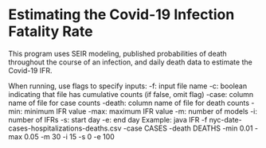 # Estimating the Covid-19 Infection Fatality Rate

This program uses SEIR modeling, published probabilities of death throughout the course of an infection, and daily death data to estimate the Covid-19 IFR.

When running, use flags to specify inputs:
-f: input file name
-c: boolean indicating that file has cumulative counts (if false, omit flag)
-case: column name of file for case counts
-death: column name of file for death counts
-min: minimum IFR value
-max: maximum IFR value
-m: number of models
-i: number of IFRs
-s: start day
-e: end day
Example: 
java IFR -f nyc-date-cases-hospitalizations-deaths.csv -case CASES -death DEATHS -min 0.01 -max 0.05 -m 30 -i 15 -s 0 -e 100